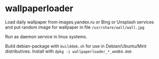 # wallpaperloader
Load daily wallpaper from images.yandex.ru or Bing or Unsplash services and put random image for wallpaper in file `/usr/share/wall/wall.jpg`

Run as daemon service in linux systems.

Build debian-package with `builddeb.sh` for use in Debian/Ubuntu/Mint distributives.
Install with `dpkg -i wallpaperloader_*_amd64.deb`